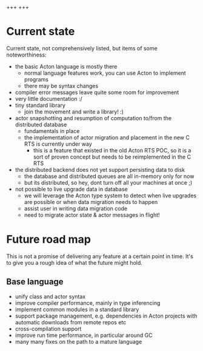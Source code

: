 +++
+++
# Current state 

Current state, not comprehensively listed, but items of some noteworthiness:

- the basic Acton language is mostly there
  - normal language features work, you can use Acton to implement programs
  - there may be syntax changes
- compiler error messages leave quite some room for improvement
- very little documentation :/
- tiny standard library
  - join the movement and write a library! :)
- actor snapshotting and resumption of computation to/from the distributed database
  - fundamentals in place
  - the implementation of actor migration and placement in the new C RTS is currently under way
    - this is a feature that existed in the old Acton RTS POC, so it is a sort of proven concept but needs to be reimplemented in the C RTS
- the distributed backend does not yet support persisting data to disk
  - the database and distributed queues are all in-memory only for now
  - but its distributed, so hey, dont turn off all your machines at once ;)
- not possible to live upgrade data in database
  - we will leverage the Acton type system to detect when live upgrades are possible or when data migration needs to happen
  - assist user in writing data migration code
  - need to migrate actor state & actor messages in flight!

# Future road map

This is not a promise of delivering any feature at a certain point in time. It's to give you a rough idea of what the future might hold.

## Base language

- unify class and actor syntax
- improve compiler performance, mainly in type inferencing
- implement common modules in a standard library
- support package management, e.g. dependencies in Acton projects with automatic downloads from remote repos etc
- cross-compilation support
- improve run time performance, in particular around GC
- many many fixes on the path to a mature language

